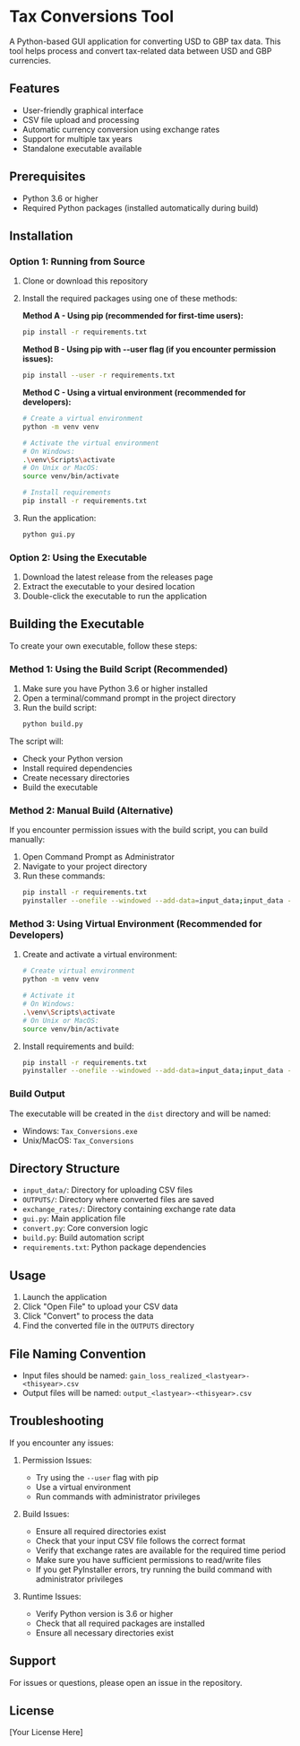 # Tax Conversions Tool

A Python-based GUI application for converting USD to GBP tax data. This tool helps process and convert tax-related data between USD and GBP currencies.

## Features

- User-friendly graphical interface
- CSV file upload and processing
- Automatic currency conversion using exchange rates
- Support for multiple tax years
- Standalone executable available

## Prerequisites

- Python 3.6 or higher
- Required Python packages (installed automatically during build)

## Installation

### Option 1: Running from Source

1. Clone or download this repository
2. Install the required packages using one of these methods:

   **Method A - Using pip (recommended for first-time users):**
   ```bash
   pip install -r requirements.txt
   ```

   **Method B - Using pip with --user flag (if you encounter permission issues):**
   ```bash
   pip install --user -r requirements.txt
   ```

   **Method C - Using a virtual environment (recommended for developers):**
   ```bash
   # Create a virtual environment
   python -m venv venv

   # Activate the virtual environment
   # On Windows:
   .\venv\Scripts\activate
   # On Unix or MacOS:
   source venv/bin/activate

   # Install requirements
   pip install -r requirements.txt
   ```

3. Run the application:
   ```bash
   python gui.py
   ```

### Option 2: Using the Executable

1. Download the latest release from the releases page
2. Extract the executable to your desired location
3. Double-click the executable to run the application

## Building the Executable

To create your own executable, follow these steps:

### Method 1: Using the Build Script (Recommended)

1. Make sure you have Python 3.6 or higher installed
2. Open a terminal/command prompt in the project directory
3. Run the build script:
   ```bash
   python build.py
   ```

The script will:
- Check your Python version
- Install required dependencies
- Create necessary directories
- Build the executable

### Method 2: Manual Build (Alternative)

If you encounter permission issues with the build script, you can build manually:

1. Open Command Prompt as Administrator
2. Navigate to your project directory
3. Run these commands:
   ```bash
   pip install -r requirements.txt
   pyinstaller --onefile --windowed --add-data=input_data;input_data --add-data=OUTPUTS;OUTPUTS --add-data=exchange_rates;exchange_rates gui.py
   ```

### Method 3: Using Virtual Environment (Recommended for Developers)

1. Create and activate a virtual environment:
   ```bash
   # Create virtual environment
   python -m venv venv

   # Activate it
   # On Windows:
   .\venv\Scripts\activate
   # On Unix or MacOS:
   source venv/bin/activate
   ```

2. Install requirements and build:
   ```bash
   pip install -r requirements.txt
   pyinstaller --onefile --windowed --add-data=input_data;input_data --add-data=OUTPUTS;OUTPUTS --add-data=exchange_rates;exchange_rates gui.py
   ```

### Build Output

The executable will be created in the `dist` directory and will be named:
- Windows: `Tax_Conversions.exe`
- Unix/MacOS: `Tax_Conversions`

## Directory Structure

- `input_data/`: Directory for uploading CSV files
- `OUTPUTS/`: Directory where converted files are saved
- `exchange_rates/`: Directory containing exchange rate data
- `gui.py`: Main application file
- `convert.py`: Core conversion logic
- `build.py`: Build automation script
- `requirements.txt`: Python package dependencies

## Usage

1. Launch the application
2. Click "Open File" to upload your CSV data
3. Click "Convert" to process the data
4. Find the converted file in the `OUTPUTS` directory

## File Naming Convention

- Input files should be named: `gain_loss_realized_<lastyear>-<thisyear>.csv`
- Output files will be named: `output_<lastyear>-<thisyear>.csv`

## Troubleshooting

If you encounter any issues:

1. Permission Issues:
   - Try using the `--user` flag with pip
   - Use a virtual environment
   - Run commands with administrator privileges

2. Build Issues:
   - Ensure all required directories exist
   - Check that your input CSV file follows the correct format
   - Verify that exchange rates are available for the required time period
   - Make sure you have sufficient permissions to read/write files
   - If you get PyInstaller errors, try running the build command with administrator privileges

3. Runtime Issues:
   - Verify Python version is 3.6 or higher
   - Check that all required packages are installed
   - Ensure all necessary directories exist

## Support

For issues or questions, please open an issue in the repository.

## License

[Your License Here] 